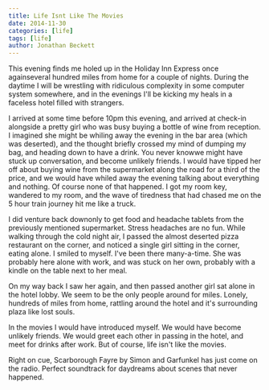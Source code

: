 ```yaml
---
title: Life Isnt Like The Movies
date: 2014-11-30
categories: [life]
tags: [life]
author: Jonathan Beckett
---
```


This evening finds me holed up in the Holiday Inn Express once againseveral hundred miles from home for a couple of nights. During the daytime I will be wrestling with ridiculous complexity in some computer system somewhere, and in the evenings I'll be kicking my heals in a faceless hotel filled with strangers.

I arrived at some time before 10pm this evening, and arrived at check-in alongside a pretty girl who was busy buying a bottle of wine from reception. I imagined she might be whiling away the evening in the bar area (which was deserted), and the thought briefly crossed my mind of dumping my bag, and heading down to have a drink. You never knowwe might have stuck up conversation, and become unlikely friends. I would have tipped her off about buying wine from the supermarket along the road for a third of the price, and we would have whiled away the evening talking about everything and nothing. Of course none of that happened. I got my room key, wandered to my room, and the wave of tiredness that had chased me on the 5 hour train journey hit me like a truck.

I did venture back downonly to get food and headache tablets from the previously mentioned supermarket. Stress headaches are no fun. While walking through the cold night air, I passed the almost deserted pizza restaurant on the corner, and noticed a single girl sitting in the corner, eating alone. I smiled to myself. I've been there many-a-time. She was probably here alone with work, and was stuck on her own, probably with a kindle on the table next to her meal.

On my way back I saw her again, and then passed another girl sat alone in the hotel lobby. We seem to be the only people around for miles. Lonely, hundreds of miles from home, rattling around the hotel and it's surrounding plaza like lost souls.

In the movies I would have introduced myself. We would have become unlikely friends. We would greet each other in passing in the hotel, and meet for drinks after work. But of course, life isn't like the movies.

Right on cue, Scarborough Fayre by Simon and Garfunkel has just come on the radio. Perfect soundtrack for daydreams about scenes that never happened.
